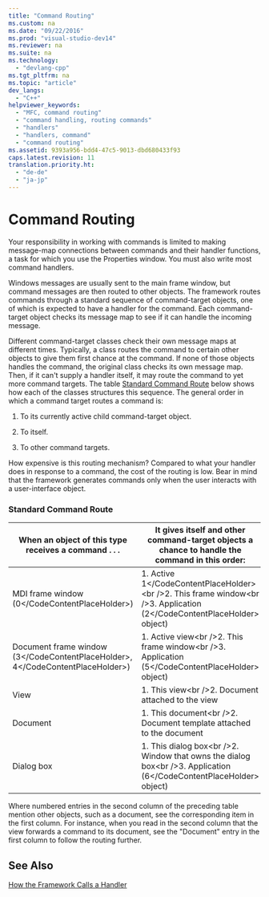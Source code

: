 ```yaml
---
title: "Command Routing"
ms.custom: na
ms.date: "09/22/2016"
ms.prod: "visual-studio-dev14"
ms.reviewer: na
ms.suite: na
ms.technology: 
  - "devlang-cpp"
ms.tgt_pltfrm: na
ms.topic: "article"
dev_langs: 
  - "C++"
helpviewer_keywords: 
  - "MFC, command routing"
  - "command handling, routing commands"
  - "handlers"
  - "handlers, command"
  - "command routing"
ms.assetid: 9393a956-bdd4-47c5-9013-dbd680433f93
caps.latest.revision: 11
translation.priority.ht: 
  - "de-de"
  - "ja-jp"
---
```

# Command Routing
Your responsibility in working with commands is limited to making message-map connections between commands and their handler functions, a task for which you use the Properties window. You must also write most command handlers.  
  
 Windows messages are usually sent to the main frame window, but command messages are then routed to other objects. The framework routes commands through a standard sequence of command-target objects, one of which is expected to have a handler for the command. Each command-target object checks its message map to see if it can handle the incoming message.  
  
 Different command-target classes check their own message maps at different times. Typically, a class routes the command to certain other objects to give them first chance at the command. If none of those objects handles the command, the original class checks its own message map. Then, if it can't supply a handler itself, it may route the command to yet more command targets. The table [Standard Command Route](#_core_standard_command_route) below shows how each of the classes structures this sequence. The general order in which a command target routes a command is:  
  
1.  To its currently active child command-target object.  
  
2.  To itself.  
  
3.  To other command targets.  
  
 How expensive is this routing mechanism? Compared to what your handler does in response to a command, the cost of the routing is low. Bear in mind that the framework generates commands only when the user interacts with a user-interface object.  
  
### Standard Command Route  
  
|When an object of this type receives a command . . .|It gives itself and other command-target objects a chance to handle the command in this order:|  
|----------------------------------------------------------|-----------------------------------------------------------------------------------------------------|  
|MDI frame window  (<CodeContentPlaceHolder>0\</CodeContentPlaceHolder>)|1.  Active <CodeContentPlaceHolder>1\</CodeContentPlaceHolder>\<br />2.  This frame window\<br />3.  Application (<CodeContentPlaceHolder>2\</CodeContentPlaceHolder> object)|  
|Document frame window  (<CodeContentPlaceHolder>3\</CodeContentPlaceHolder>, <CodeContentPlaceHolder>4\</CodeContentPlaceHolder>)|1.  Active view\<br />2.  This frame window\<br />3.  Application (<CodeContentPlaceHolder>5\</CodeContentPlaceHolder> object)|  
|View|1.  This view\<br />2.  Document attached to the view|  
|Document|1.  This document\<br />2.  Document template attached to the document|  
|Dialog box|1.  This dialog box\<br />2.  Window that owns the dialog box\<br />3.  Application (<CodeContentPlaceHolder>6\</CodeContentPlaceHolder> object)|  
  
 Where numbered entries in the second column of the preceding table mention other objects, such as a document, see the corresponding item in the first column. For instance, when you read in the second column that the view forwards a command to its document, see the "Document" entry in the first column to follow the routing further.  
  
## See Also  
 [How the Framework Calls a Handler](../vs140/how-the-framework-calls-a-handler.md)